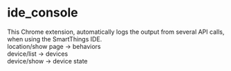 # ide_console
This Chrome extension, automatically logs the output from several API calls, when using the SmartThings IDE.<br />
location/show page -> behaviors <br />
device/list -> devices <br />
device/show -> device state <br />
